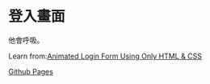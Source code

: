 # 登入畫面
他會呼吸。

Learn from:[Animated Login Form Using Only HTML & CSS](https://youtu.be/HV7DtH3J2PU)

[Github Pages](https://stevenshih-0402.github.io/Login/)
